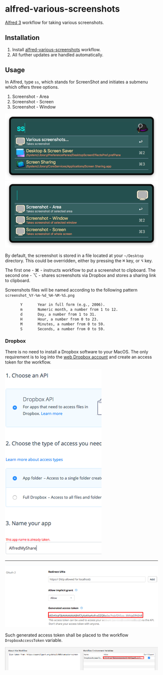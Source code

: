 # alfred-various-screenshots
[Alfred 3][1] workflow for taking various screenshots.

## Installation
1) Install [alfred-various-screenshots][2] workflow.
2) All further updates are handled automatically.

## Usage
In Alfred, type `ss`, which stands for ScreenShot and initiates a submenu which offers three options.

1) Screenshot - Area
2) Screenshot - Screen
3) Screenshot - Window

![Alfred menu screenshot](doc/images/alfred-various-screenshots.png?raw=true "")
![Alfred submenu screenshot](doc/images/alfred-various-screenshots-submenu.png?raw=true "")


By default, the screenshot is stored in a file located at your `~/Desktop` directory.
This could be overridden, either by pressing the <kbd>⌘</kbd> key, or <kbd>⌥</kbd> key.

The first one - <key>⌘</key> - instructs workflow to put a screenshot to clipboard.
The second one - <key>⌥</key> - shares screenshots via Dropbox and stores a sharing link to clipboard.

Screenshots files will be named according to the following pattern `screenshot_%Y-%m-%d_%H-%M-%S.png`

           Y       Year in full form (e.g., 2006).
           m       Numeric month, a number from 1 to 12.
           d       Day, a number from 1 to 31.
           H       Hour, a number from 0 to 23.
           M       Minutes, a number from 0 to 59.
           S       Seconds, a number from 0 to 59.
           
### Dropbox
There is no need to install a Dropbox software to your MacOS. The only requirement is to log into the [web Dropbox account][3] and create an access token for the workflow.

![Dropbox App Creation](doc/images/dropbox-app-create.png?raw=true "")

------------------------------

![Dropbox App Key Creation](doc/images/dropbox-app-key.png?raw=true "")

Such generated access token shall be placed to the workflow `DropboxAccessToken` variable.

![Alfred Variable](doc/images/alfred-various-screenshots-variable.png?raw=true "")

[1]: https://www.alfredapp.com/
[2]: https://github.com/vookimedlo/alfred-various-screenshots/releases/latest
[3]: https://www.dropbox.com/developers/apps
